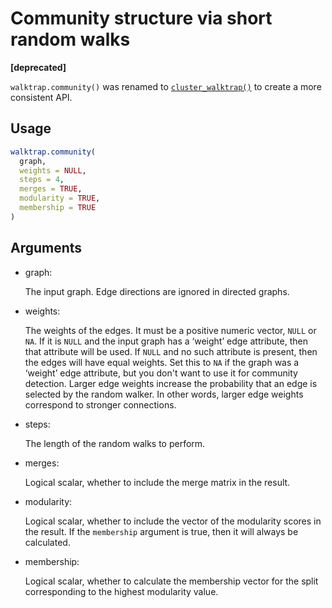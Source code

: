 # Community structure via short random walks

**\[deprecated\]**

`walktrap.community()` was renamed to
[`cluster_walktrap()`](https://r.igraph.org/reference/cluster_walktrap.md)
to create a more consistent API.

## Usage

``` r
walktrap.community(
  graph,
  weights = NULL,
  steps = 4,
  merges = TRUE,
  modularity = TRUE,
  membership = TRUE
)
```

## Arguments

- graph:

  The input graph. Edge directions are ignored in directed graphs.

- weights:

  The weights of the edges. It must be a positive numeric vector, `NULL`
  or `NA`. If it is `NULL` and the input graph has a ‘weight’ edge
  attribute, then that attribute will be used. If `NULL` and no such
  attribute is present, then the edges will have equal weights. Set this
  to `NA` if the graph was a ‘weight’ edge attribute, but you don't want
  to use it for community detection. Larger edge weights increase the
  probability that an edge is selected by the random walker. In other
  words, larger edge weights correspond to stronger connections.

- steps:

  The length of the random walks to perform.

- merges:

  Logical scalar, whether to include the merge matrix in the result.

- modularity:

  Logical scalar, whether to include the vector of the modularity scores
  in the result. If the `membership` argument is true, then it will
  always be calculated.

- membership:

  Logical scalar, whether to calculate the membership vector for the
  split corresponding to the highest modularity value.
